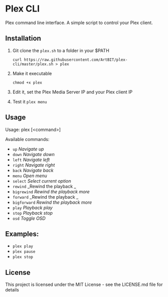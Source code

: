 # Plex CLI

Plex command line interface. A simple script to control your Plex client.

## Installation

1. Git clone the `plex.sh` to a folder in your $PATH

    `curl https://raw.githubusercontent.com/ArtBIT/plex-cli/master/plex.sh > plex`

2. Make it executable

    `chmod +x plex`

2. Edit it, set the Plex Media Server IP and your Plex client IP
4. Test it
    `plex menu`

## Usage

Usage: plex \[\<command\>\]

Available commands:
- `up`            _Navigate up_
- `down`          _Navigate down_
- `left`          _Navigate left_
- `right`         _Navigate right_
- `back`          _Navigate back_
- `menu`          _Open menu_
- `select`        _Select current option_
- `rewind`        _Rewind the playback _
- `bigrewind`     _Rewind the playback more_
- `forward`       _Rewind the playback _
- `bigforward`    _Rewind the playback more_
- `play`          _Playback play_
- `stop`          _Playback stop_
- `osd`           _Toggle OSD_

## Examples:
- `plex play`
- `plex pause`
- `plex stop`

## License

This project is licensed under the MIT License - see the LICENSE.md file for details
